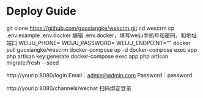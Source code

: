 # Deploy Guide

git clone https://github.com/guoxiangke/wescrm.git
cd wescrm
cp .env.example .env.docker
编辑 .env.docker，填写weiju手机号和密码，和地址端口
    WEIJU_PHONE=
    WEIJU_PASSWORD=
    WEIJU_ENDPOINT=""
docker pull guoxiangke/wescrm
docker-compose up -d
docker-compose exec app php artisan key:generate
docker-compose exec app php artisan migrate:fresh --seed

http://yourIp:8080/login
Email：admin@admin.com 
Password：password

http://yourIp:8080/channels/wechat
扫码绑定登录


